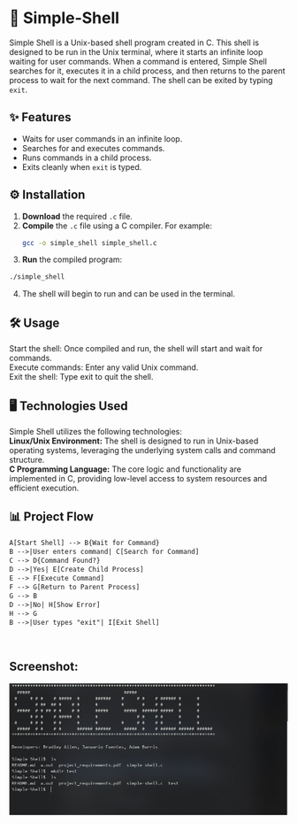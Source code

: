 # 🐚 Simple-Shell
Simple Shell is a Unix-based shell program created in C. This shell is designed to be run in the Unix terminal, where it starts an infinite loop waiting for user commands. When a command is entered, Simple Shell searches for it, executes it in a child process, and then returns to the parent process to wait for the next command. The shell can be exited by typing `exit`.
<br>
## ✨ Features
- Waits for user commands in an infinite loop.
- Searches for and executes commands.
- Runs commands in a child process.
- Exits cleanly when `exit` is typed.

## ⚙️ Installation

1. **Download** the required `.c` file.
2. **Compile** the `.c` file using a C compiler. For example:
   ```bash
   gcc -o simple_shell simple_shell.c

3. **Run** the compiled program:
  ```bash
./simple_shell
```
4. The shell will begin to run and can be used in the terminal.

## 🛠️ Usage
Start the shell: Once compiled and run, the shell will start and wait for commands.<br>
Execute commands: Enter any valid Unix command.<br>
Exit the shell: Type exit to quit the shell.


## 🖥️ Technologies Used
Simple Shell utilizes the following technologies:
<br>
**Linux/Unix Environment:** The shell is designed to run in Unix-based operating systems, leveraging the underlying system calls and command structure.<br>
**C Programming Language:** The core logic and functionality are implemented in C, providing low-level access to system resources and efficient execution.

## 📊 Project Flow
    A[Start Shell] --> B{Wait for Command}
    B -->|User enters command| C[Search for Command]
    C --> D{Command Found?}
    D -->|Yes| E[Create Child Process]
    E --> F[Execute Command]
    F --> G[Return to Parent Process]
    G --> B
    D -->|No| H[Show Error]
    H --> G
    B -->|User types "exit"| I[Exit Shell]

<br>

## Screenshot:

![shell pic](https://github.com/Sirpip91/simple-shell/blob/main/img/shell1.PNG)
